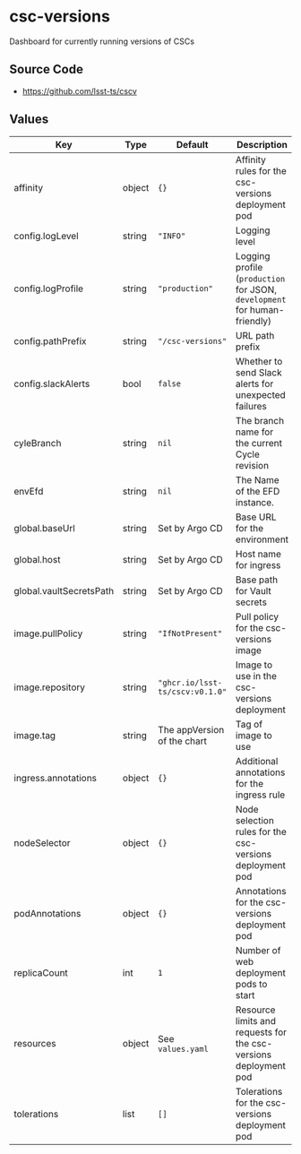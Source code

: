 # csc-versions

Dashboard for currently running versions of CSCs

## Source Code

* <https://github.com/lsst-ts/cscv>

## Values

| Key | Type | Default | Description |
|-----|------|---------|-------------|
| affinity | object | `{}` | Affinity rules for the csc-versions deployment pod |
| config.logLevel | string | `"INFO"` | Logging level |
| config.logProfile | string | `"production"` | Logging profile (`production` for JSON, `development` for human-friendly) |
| config.pathPrefix | string | `"/csc-versions"` | URL path prefix |
| config.slackAlerts | bool | `false` | Whether to send Slack alerts for unexpected failures |
| cyleBranch | string | `nil` | The branch name for the current Cycle revision |
| envEfd | string | `nil` | The Name of the EFD instance. |
| global.baseUrl | string | Set by Argo CD | Base URL for the environment |
| global.host | string | Set by Argo CD | Host name for ingress |
| global.vaultSecretsPath | string | Set by Argo CD | Base path for Vault secrets |
| image.pullPolicy | string | `"IfNotPresent"` | Pull policy for the csc-versions image |
| image.repository | string | `"ghcr.io/lsst-ts/cscv:v0.1.0"` | Image to use in the csc-versions deployment |
| image.tag | string | The appVersion of the chart | Tag of image to use |
| ingress.annotations | object | `{}` | Additional annotations for the ingress rule |
| nodeSelector | object | `{}` | Node selection rules for the csc-versions deployment pod |
| podAnnotations | object | `{}` | Annotations for the csc-versions deployment pod |
| replicaCount | int | `1` | Number of web deployment pods to start |
| resources | object | See `values.yaml` | Resource limits and requests for the csc-versions deployment pod |
| tolerations | list | `[]` | Tolerations for the csc-versions deployment pod |
